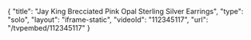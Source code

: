 {
    "title": "Jay King Brecciated Pink Opal Sterling Silver Earrings",
    "type": "solo",
    "layout": "iframe-static",
    "videoId": "112345117",
    "url": "\/tvpembed\/112345117"
}
